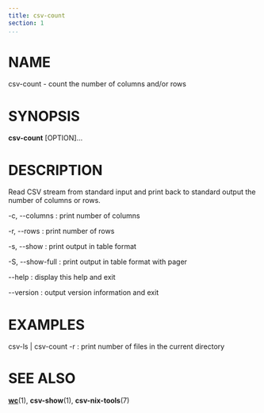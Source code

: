 ```yaml
---
title: csv-count
section: 1
...
```


# NAME #

csv-count - count the number of columns and/or rows

# SYNOPSIS #

**csv-count** [OPTION]...

# DESCRIPTION #

Read CSV stream from standard input and print back to standard output
the number of columns or rows.

-c, \--columns
:   print number of columns

-r, \--rows
:   print number of rows

-s, \--show
:   print output in table format

-S, \--show-full
:   print output in table format with pager

\--help
:   display this help and exit

\--version
:   output version information and exit

# EXAMPLES #

csv-ls | csv-count -r
:   print number of files in the current directory

# SEE ALSO #

**[wc](http://man7.org/linux/man-pages/man1/wc.1.html)**(1),
**csv-show**(1), **csv-nix-tools**(7)
